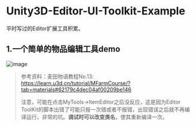 # Unity3D-Editor-UI-Toolkit-Example
平时写过的Editor扩展工具积累。

## 1.一个简单的物品编辑工具demo
![image](https://user-images.githubusercontent.com/25300766/190916505-ab5658dd-b70b-49c5-a663-0507f0aa94b1.png)

> 参考资料：麦田物语教程No.13: <https://learn.u3d.cn/tutorial/MFarmCourse/?tab=materials#62179c4dec04af00209be146>
>
> 注意，可能在点击MyTools->ItemEditor之后没反应，这是因为Editor ToolKit的脚本出错了可能只报一次错或者不报错，出现错误之后就不再编译运行，非常的坑。**调试时可以改变类名**，使其重新编译一次。
